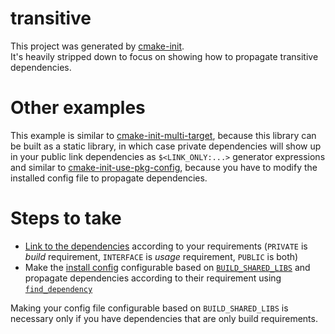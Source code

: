 # transitive

This project was generated by [cmake-init][1].  
It's heavily stripped down to focus on showing how to propagate transitive
dependencies.

# Other examples

This example is similar to [cmake-init-multi-target][2], because this library
can be built as a static library, in which case private dependencies will show
up in your public link dependencies as `$<LINK_ONLY:...>` generator expressions
and similar to [cmake-init-use-pkg-config][3], because you have to modify the
installed config file to propagate dependencies.

# Steps to take

* [Link to the dependencies](CMakeLists.txt#L62) according to your requirements
  (`PRIVATE` is *build* requirement, `INTERFACE` is *usage* requirement,
  `PUBLIC` is both)
* Make the [install config](cmake/install-config.cmake.in) configurable based
  on [`BUILD_SHARED_LIBS`][4] and propagate dependencies according to their
  requirement using [`find_dependency`][5]

Making your config file configurable based on `BUILD_SHARED_LIBS` is necessary
only if you have dependencies that are only build requirements.

[1]: https://github.com/friendlyanon/cmake-init
[2]: https://github.com/friendlyanon/cmake-init-multi-target
[3]: https://github.com/friendlyanon/cmake-init-use-pkg-config
[4]: https://cmake.org/cmake/help/latest/variable/BUILD_SHARED_LIBS.html
[5]: https://cmake.org/cmake/help/latest/module/CMakeFindDependencyMacro.html
